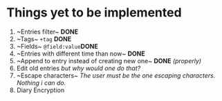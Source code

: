 # Things yet to be implemented

1. ~Entries filter~ **DONE**
2. ~Tags~ `+tag` **DONE**
3. ~Fields~ `@field:value`**DONE**
4. ~Entries with different time than now~ **DONE**
5. ~Append to entry instead of creating new one~ **DONE** *(properly)*
6. Edit old entries *but why would one do that?*
7. ~Escape characters~ *The user must be the one escaping characters. Nothing i can do.*
8. Diary Encryption
